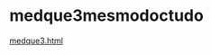 # medque3mesmodoctudo 
<a href='https://gabrielryanft.github.io/learning/cursoemvideo/htmlecss/css/medque/medque3mesmodoctudo/medque3.html/' target='_blank' rel='next'>medque3.html</a><br/>
